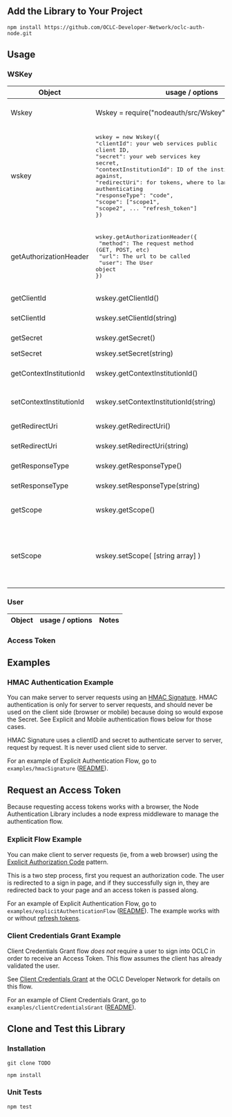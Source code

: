 ## Add the Library to Your Project

```
npm install https://github.com/OCLC-Developer-Network/oclc-auth-node.git
```

## Usage

### WSKey

| Object| usage / options | Notes  |
|-------|-----------------|--------|
| Wskey | Wskey = require("nodeauth/src/Wskey") | Creates a WSKey class instance|
| wskey | <pre>wskey = new Wskey({<br>"clientId": your web services public client ID,<br>"secret": your web services key secret,<br>"contextInstitutionId": ID of the institution to get data against,<br>"redirectUri": for tokens, where to land back after authenticating<br>"responseType": "code",<br>"scope": \["scope1", "scope2", ... "refresh_token"]<br>})</pre> | Initializes a Wskey instance. |
| getAuthorizationHeader | <pre>wskey.getAuthorizationHeader({<br>    "method": The request method (GET, POST, etc)<br>    "url": The url to be called<br>    "user": The User object<br>})</pre>| Returns a Promise that resolves to the Authorization Header or rejects with an error message. |
| getClientId | wskey.getClientId() | Returns the clientId string |
| setClientId | wskey.setClientId(string) | Sets the client Id |
| getSecret | wskey.getSecret() | returns the secret |
| setSecret| wskey.setSecret(string) | sets the secret |
| getContextInstitutionId | wskey.getContextInstitutionId() | gets the Context Institution ID |
| setContextInstitutionId | wskey.setContextInstitutionId(string) | sets the Context Institution ID
| getRedirectUri | wskey.getRedirectUri() | gets the redirect URI |
| setRedirectUri | wskey.setRedirectUri(string) | sets the redirect URI |
| getResponseType | wskey.getResponseType() | gets the response type
| setResponseType | wskey.setResponseType(string) | sets the response type |
| getScope | wskey.getScope() | gets a string array of scope(s) |
| setScope | wskey.setScope( \[string array] ) | sets the scope to a string array. Add "refresh_token" to the list to request refresh tokens. |

### User

| Object| usage / options | Notes  |
|-------|-----------------|--------|


### Access Token

## Examples

### HMAC Authentication Example

You can make server to server requests using an [HMAC Signature](https://www.oclc.org/developer/develop/authentication/hmac-signature.en.html). HMAC authentication is only for server to server requests, and should never be used on the client side (browser or mobile) because doing so would expose the Secret. See Explicit and Mobile authentication flows below for those cases.

HMAC Signature uses a clientID and secret to authenticate server to server, request by request. It is never used client side to server.

For an example of Explicit Authentication Flow, go to ```examples/hmacSignature``` ([README](examples/hmacSignature/README.md)).

## Request an Access Token

Because requesting access tokens works with a browser, the Node Authentication Library includes a node express middleware to manage the authentication flow.

### Explicit Flow Example

You can make client to server requests (ie, from a web browser) using the [Explicit Authorization Code](https://www.oclc.org/developer/develop/authentication/access-tokens/explicit-authorization-code.en.html) pattern.

This is a two step process, first you request an authorization code. The user is redirected to a sign in page, and if they successfully sign in, they are redirected back to your page and an access token is passed along.

For an example of Explicit Authentication Flow, go to ```examples/explicitAuthenticationFlow``` ([README](examples/explicitAuthenticationFlow/README.md)). The example works with or without [refresh tokens](https://www.oclc.org/developer/develop/authentication/access-tokens/refresh-token.en.html).

### Client Credentials Grant Example

Client Credentials Grant flow *does not* require a user to sign into OCLC in order to receive an Access Token. This flow assumes the client has already validated the user.

See [Client Credentials Grant](https://www.oclc.org/developer/develop/authentication/access-tokens/client-credentials-grant.en.html) at the OCLC Developer Network for details on this flow.

For an example of Client Credentials Grant, go to ```examples/clientCredentialsGrant``` ([README](examples/clientCredentialsGrant/README.md)).

## Clone and Test this Library

### Installation

```
git clone TODO

npm install
```

### Unit Tests

```
npm test
```
